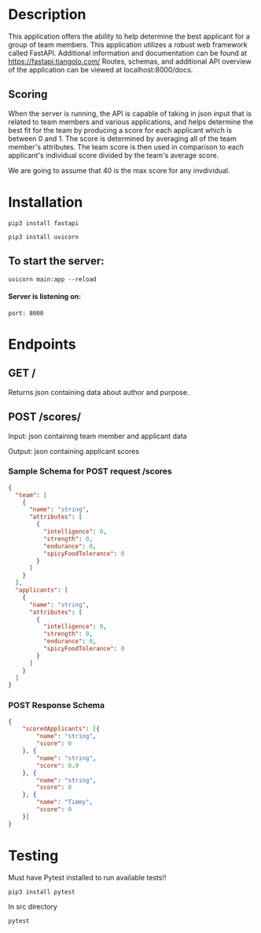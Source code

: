 


# Description
This application offers the ability to help determine the best applicant for a group of team members.
This application utilizes a robust web framework called FastAPI. 
Additional information and documentation can be found at https://fastapi.tiangolo.com/
Routes, schemas, and additional API overview of the application can be viewed at localhost:8000/docs.

## Scoring
When the server is running, the API is capable of taking in json input that is related to team members and various applications, and helps determine the best fit for the team by producing a score for each applicant which is between 0 and 1. The score is determined by averaging all of the team member's attributes. The team score is then used in comparison to each applicant's individual score divided by the team's average score. 

We are going to assume that 40 is the max score for any invdividual.

# Installation

```
pip3 install fastapi
```
```
pip3 install uvicorn
```
## To start the server:
```
uvicorn main:app --reload
```
#### Server is listening on:
```
port: 8000
```
# Endpoints
## GET /
Returns json containing data about author and purpose.

## POST /scores/ 
Input: json containing team member and applicant data

Output: json containing applicant scores
###  Sample Schema for POST request /scores
```json
{
  "team": [
    {
      "name": "string",
      "attributes": [
        {
          "intelligence": 0,
          "strength": 0,
          "endurance": 0,
          "spicyFoodTolerance": 0
        }
      ]
    }
  ],
  "applicants": [
    {
      "name": "string",
      "attributes": [
        {
          "intelligence": 0,
          "strength": 0,
          "endurance": 0,
          "spicyFoodTolerance": 0
        }
      ]
    }
  ]
}
```
### POST Response Schema
```json
{
	"scoredApplicants": [{
		"name": "string",
		"score": 0
	}, {
		"name": "string",
		"score": 0.9
	}, {
		"name": "string",
		"score": 0
	}, {
		"name": "Timmy",
		"score": 0
	}]
}
```


# Testing
Must have Pytest installed to run available tests!!
```
pip3 install pytest
```
In src directory
```
pytest
```
